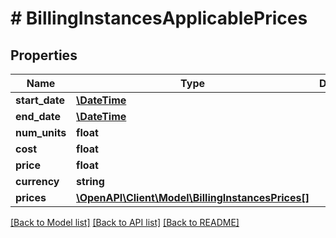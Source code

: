 # # BillingInstancesApplicablePrices

## Properties

Name | Type | Description | Notes
------------ | ------------- | ------------- | -------------
**start_date** | [**\DateTime**](\DateTime.md) |  | [optional]
**end_date** | [**\DateTime**](\DateTime.md) |  | [optional]
**num_units** | **float** |  | [optional]
**cost** | **float** |  | [optional]
**price** | **float** |  | [optional]
**currency** | **string** |  | [optional]
**prices** | [**\OpenAPI\Client\Model\BillingInstancesPrices[]**](BillingInstancesPrices.md) |  | [optional]

[[Back to Model list]](../../README.md#models) [[Back to API list]](../../README.md#endpoints) [[Back to README]](../../README.md)
